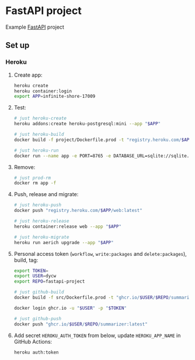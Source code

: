 # FastAPI project

Example [FastAPI](https://fastapi.tiangolo.com/) project

## Set up

### Heroku

1. Create app:

   ```bash
   heroku create
   heroku container:login
   export APP=infinite-shore-17009
   ```

1. Test:

   ```bash
   # just heroku-create
   heroku addons:create heroku-postgresql:mini --app "$APP"

   # just heroku-build
   docker build -f project/Dockerfile.prod -t "registry.heroku.com/$APP/web" ./src

   # just heroku-run
   docker run --name app -e PORT=8765 -e DATABASE_URL=sqlite://sqlite.db -p 5003:8765 "registry.heroku.com/$APP/web":latest
   ```

1. Remove:

   ```bash
   # just prod-rm
   docker rm app -f
   ```

1. Push, release and migrate:

   ```bash
   # just heroku-push
   docker push "registry.heroku.com/$APP/web:latest"

   # just heroku-release
   heroku container:release web --app "$APP"

   # just heroku-migrate
   heroku run aerich upgrade --app "$APP"
   ```

1. Personal access token (`workflow`, `write:packages` and `delete:packages`), build, tag:

   ```bash
   export TOKEN=
   export USER=dycw
   export REPO=fastapi-project

   # just github-build
   docker build -f src/Dockerfile.prod -t "ghcr.io/$USER/$REPO/summarizer:latest" ./src

   docker login ghcr.io -u "$USER" -p "$TOKEN"

   # just github-push
   docker push "ghcr.io/$USER/$REPO/summarizer:latest"
   ```

1. Add secret `HEROKU_AUTH_TOKEN` from below, update `HEROKU_APP_NAME` in
   GitHub Actions:

   ```bash
   heroku auth:token
   ```
